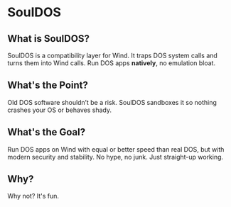 # SoulDOS

## What is SoulDOS?

SoulDOS is a compatibility layer for Wind. It traps DOS system calls and turns them into Wind calls. Run DOS apps **natively**, no emulation bloat.

## What's the Point?

Old DOS software shouldn’t be a risk. SoulDOS sandboxes it so nothing crashes your OS or behaves shady.

## What's the Goal?

Run DOS apps on Wind with equal or better speed than real DOS, but with modern security and stability. No hype, no junk. Just straight-up working.

## Why?

Why not? It's fun.